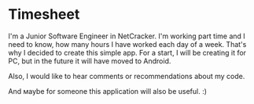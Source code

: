 # Timesheet
I'm a Junior Software Engineer in NetCracker. I'm working part time and I need to know, how many hours I have worked each day of a week. That's why I decided to create this simple app. For a start, I will be creating it for PC, but in the future it will have moved to Android.

Also, I would like to hear comments or recommendations about my code.
	
And мaybe for someone this application will also be useful. :)
